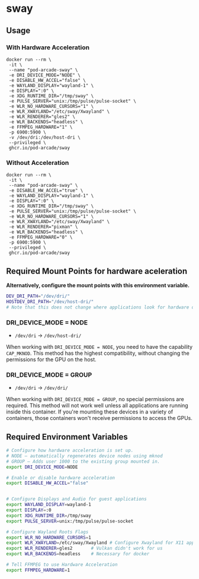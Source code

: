 # sway

## Usage

### With Hardware Acceleration
```shell
docker run --rm \
 -it \
 --name "pod-arcade-sway" \
 -e DRI_DEVICE_MODE="NODE" \
 -e DISABLE_HW_ACCEL="false" \
 -e WAYLAND_DISPLAY="wayland-1" \
 -e DISPLAY=":0" \
 -e XDG_RUNTIME_DIR="/tmp/sway" \
 -e PULSE_SERVER="unix:/tmp/pulse/pulse-socket" \
 -e WLR_NO_HARDWARE_CURSORS="1" \
 -e WLR_XWAYLAND="/etc/sway/Xwayland" \
 -e WLR_RENDERER="gles2" \
 -e WLR_BACKENDS="headless" \
 -e FFMPEG_HARDWARE="1" \
 -p 6900:5900 \
 -v /dev/dri:/dev/host-dri \
 --privileged \
 ghcr.io/pod-arcade/sway
```

### Without Acceleration
```shell
docker run --rm \
 -it \
 --name "pod-arcade-sway" \
 -e DISABLE_HW_ACCEL="true" \
 -e WAYLAND_DISPLAY="wayland-1" \
 -e DISPLAY=":0" \
 -e XDG_RUNTIME_DIR="/tmp/sway" \
 -e PULSE_SERVER="unix:/tmp/pulse/pulse-socket" \
 -e WLR_NO_HARDWARE_CURSORS="1" \
 -e WLR_XWAYLAND="/etc/sway/Xwayland" \
 -e WLR_RENDERER="pixman" \
 -e WLR_BACKENDS="headless" \
 -e FFMPEG_HARDWARE="0" \
 -p 6900:5900 \
 --privileged \
 ghcr.io/pod-arcade/sway
```

## Required Mount Points for hardware aceleration

**Alternatively, configure the mount points with this environment variable.**

```sh
DEV_DRI_PATH="/dev/dri/"
HOSTDEV_DRI_PATH="/dev/host-dri/"
# Note that this does not change where applications look for hardware devices.
```

### DRI_DEVICE_MODE = NODE

- `/dev/dri` -> `/dev/host-dri/`

When working with `DRI_DEVICE_MODE = NODE`, you need to have the capability `CAP_MKNOD`. This method has the highest compatibility, without changing the permissions for the GPU on the host.

### DRI_DEVICE_MODE = GROUP

- `/dev/dri` -> `/dev/dri/`

When working with `DRI_DEVICE_MODE = GROUP`, no special permissions are required. This method will not work well unless all applications are running inside this container. If you're mounting these devices in a variety of containers, those containers won't receive permissions to access the GPUs.

## Required Environment Variables

```sh
# Configure how hardware acceleration is set up.
# NODE — automatically regenerates device nodes using mknod
# GROUP — Adds user 1000 to the existing group mounted in.
export DRI_DEVICE_MODE=NODE

# Enable or disable hardware acceleration
export DISABLE_HW_ACCEL="false"


# Configure Displays and Audio for guest applications
export WAYLAND_DISPLAY=wayland-1
export DISPLAY=:0
export XDG_RUNTIME_DIR=/tmp/sway
export PULSE_SERVER=unix:/tmp/pulse/pulse-socket

# Configure Wayland Roots Flags
export WLR_NO_HARDWARE_CURSORS=1
export WLR_XWAYLAND=/etc/sway/Xwayland # Configure Xwayland for X11 apps
export WLR_RENDERER=gles2       # Vulkan didn't work for us
export WLR_BACKENDS=headless    # Necessary for docker

# Tell FFMPEG to use Hardware Acceleration
export FFMPEG_HARDWARE=1
```
